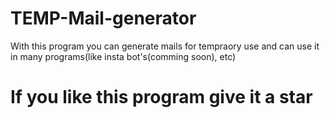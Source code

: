 # TEMP-Mail-generator
With this program you can generate mails for tempraory use and can use it in many programs(like insta bot's(comming soon), etc)
# If you like this program give it a star
